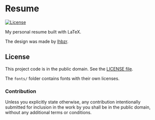 # Resume

[![License][badge-1-img]][badge-1-link]

My personal resume built with LaTeX.

The design was made by [lhbzr][1].

## License

This project code is in the public domain. See the [LICENSE file][2].

The `fonts/` folder contains fonts with their own licenses.

### Contribution

Unless you explicitly state otherwise, any contribution intentionally submitted
for inclusion in the work by you shall be in the public domain, without any
additional terms or conditions.

[1]: https://github.com/lhbzr
[2]: ./LICENSE

[badge-1-img]: https://img.shields.io/github/license/Nhanderu/resume?style=flat-square
[badge-1-link]: https://github.com/Nhanderu/resume/blob/master/LICENSE

